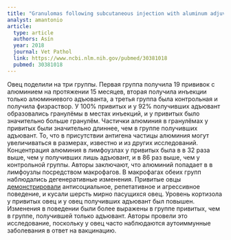 ```yaml
---
title: "Granulomas following subcutaneous injection with aluminum adjuvant-containing products in sheep"
analyst: amantonio
article:
  type: article
  authors: Asín
  year: 2018
  journal: Vet Pathol
  link: https://www.ncbi.nlm.nih.gov/pubmed/30381018
  pubmed: 30381018
---
```


Овец поделили на три группы. Первая группа получила 19 прививок с алюминием на протяжении 15 месяцев, вторая получила инъекции только алюминиевого адъюванта, а третья группа была контрольная и получила физраствор. У 100% привитых и у 92% получивших адъювант образовались гранулёмы в местах инъекций, и у привитых было значительно больше гранулём. Частички алюминия в гранулёмах у привитых были значительно длиннее, чем в группе получивших адъювант. То, что в присутствии антигена частицы алюминия могут увеличиваться в размерах, известно и из других исследований.
Концентрация алюминия в лимфоузлах у привитых была в в 32 раза выше, чем у получивших лишь адъювант, и в 86 раз выше, чем у контрольной группы.
Авторы заключают, что алюминий попадает в в лимфоузлы посредством макрофагов. В макрофагах обеих групп наблюдались дегенеративные изменения.
Привитые овцы [демонстрировали](https://www.ncbi.nlm.nih.gov/pubmed/30395948) антисоциальное, репетативное и агрессивное поведение, и кусали шерсть мирно пасущихся овец. Уровень кортизола у привитых овец и у овец получивших адъювант был повышен. Изменения в поведении были более выражены в группе привитых, чем в группе, получившей только адъювант.
Авторы провели это исследование, поскольку у овец часто наблюдаются аутоиммунные заболевания в ответ на вакцинацию.
